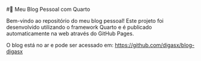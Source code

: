 #🚀 Meu Blog Pessoal com Quarto

Bem-vindo ao repositório do meu blog pessoal! Este projeto foi desenvolvido utilizando o framework Quarto e é publicado automaticamente na web através do GitHub Pages.

O blog está no ar e pode ser acessado em:
https://github.com/digasx/blog-digasx